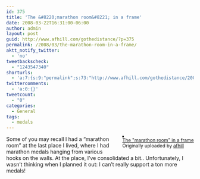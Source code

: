 ```yaml
---
id: 375
title: 'The &#8220;marathon room&#8221; in a frame'
date: 2008-03-22T16:31:00-06:00
author: admin
layout: post
guid: http://www.afhill.com/gothedistance/?p=375
permalink: /2008/03/the-marathon-room-in-a-frame/
aktt_notify_twitter:
  - 'no'
tweetbackscheck:
  - "1243547340"
shorturls:
  - 'a:7:{s:9:"permalink";s:73:"http://www.afhill.com/gothedistance/2008/03/the-marathon-room-in-a-frame/";s:7:"tinyurl";s:25:"http://tinyurl.com/o8a8rr";s:4:"isgd";s:17:"http://is.gd/AxCo";s:5:"bitly";s:19:"http://bit.ly/SVaq3";s:5:"snipr";s:22:"http://snipr.com/i6ao3";s:5:"snurl";s:22:"http://snurl.com/i6ao3";s:7:"snipurl";s:24:"http://snipurl.com/i6ao3";}'
twittercomments:
  - 'a:0:{}'
tweetcount:
  - "0"
categories:
  - General
tags:
  - medals
---
```

<div style="float: right; margin-left: 10px; margin-bottom: 10px;">
  <a href="http://www.flickr.com/photos/afhill/2352473601/" title="photo sharing"><img src="http://farm4.static.flickr.com/3244/2352473601_4d44bcf58c_m.jpg" alt="" style="border: solid 2px #000000;" /></a> <br /> <span style="font-size: 0.9em; margin-top: 0px;"> <a href="http://www.flickr.com/photos/afhill/2352473601/">The "marathon room" in a frame</a> <br /> Originally uploaded by <a href="http://www.flickr.com/people/afhill/">afhill</a> </span>
</div>

Some of you may recall I had a &#8220;marathon room&#8221; at the last place I lived, where I had marathon medals hanging from various hooks on the walls. At the place, I&#8217;ve consolidated a bit.. Unfortunately, I wasn&#8217;t thinking when I planned it out: I can&#8217;t really support a ton more medals!<br clear="all" />